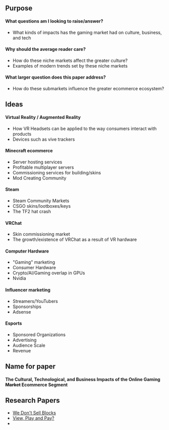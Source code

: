 ## Purpose
#### What questions am I looking to raise/answer?
- What kinds of impacts has the gaming market had on culture, business, and tech
#### Why should the average reader care?
- How do these niche markets affect the greater culture?
- Examples of modern trends set by these niche markets
#### What larger question does this paper address?
- How do these submarkets influence the greater ecommerce ecosystem?
## Ideas
#### Virtual Reality / Augmented Reality
- How VR Headsets can be applied to the way consumers interact with products
- Devices such as vive trackers
#### Minecraft ecommerce
- Server hosting services
- Profitable multiplayer servers
- Commissioning services for building/skins
- Mod Creating Community
#### Steam
- Steam Community Markets
- CSGO skins/lootboxes/keys
- The TF2 hat crash
#### VRChat
- Skin commissioning market
- The growth/existence of VRChat as a result of VR hardware
#### Computer Hardware
- "Gaming" marketing
- Consumer Hardware
- Crypto/AI/Gaming overlap in GPUs
- Nvidia
#### Influencer marketing
- Streamers/YouTubers
- Sponsorships
- Adsense
#### Esports
- Sponsored Organizations
- Advertising
- Audience Scale
- Revenue

## Name for paper
#### The Cultural, Technological, and Business Impacts of the Online Gaming ~~Market~~ Ecommerce Segment

## Research Papers
- [We Don't Sell Blocks](https://www.academia.edu/102217560/We_Dont_Sell_Blocks_Exploring_Minecrafts_Commissioning_Market?uc-sb-sw=12054336)
- [View, Play and Pay?](https://www.researchgate.net/publication/338571390_View_Play_and_Pay_-_The_Relationship_between_Consumption_of_Gaming_Video_Content_and_Video_Game_Playing_and_Buying)
- 